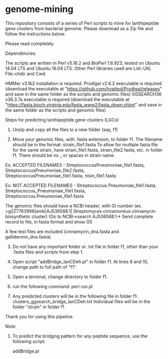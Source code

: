 # genome-mining
This repository consists of a series of Perl scripts to mine for lanthipeptide gene clusters from bacterial genome.
Please download as a Zip file and follow the instructions below.

Please read completely.

Dependencies:

The scripts are written in Perl v5.18.2 and BioPerl 1.6.923, tested on Ubuntu 14.04 LTS and Ubuntu 16.04 LTS.
Other Perl libraries used are List::Util, File::chdir and Cwd.

HMMer v3.1b2 installation is required.
Prodigal v2.6.2 executable is required (download the executable at "https://github.com/hyattpd/Prodigal/releases"  and save in the same folder as the scripts and genomic files)
GGSEARCH36 v36.3.7a executable is required (download the executable at "https://fasta.bioch.virginia.edu/fasta_www2/fasta_down.shtml" and save in the same folder as the scripts and genomic files)

Steps for predicting lanthipeptide gene clusters (LGCs)

1. Unzip and copy all the files to a new folder (say, f1)

2. Move your genomic files, with .fasta extension, to folder f1. 
   The filename should be in the format: strain_file1.fasta
	To allow for multiple fasta file for the same strain, have strain_file1.fasta, strain_file2.fasta, etc. in folder f1.
There should be no _ or spaces in strain name.

Ex: ACCEPTED FILENAMES - StreptococcusPneumoniae_file1.fasta, StreptococcusPneumoniae_file2.fasta, StreptococcusPneumoniae_file1.fasta, nisin_file1.fasta

Ex: NOT ACCEPTED FILENAMES - Streptococcus Pneumoniae_file1.fasta, Streptococcus_Pneumoniae_file1.fasta, Streptococcus.Pneumoniae_file1.fasta

The genomic files should have a NCBI header, with GI number (ex. >gi|27763998|emb|AJ536588.1| Streptomyces cinnamoneus cinnamycin biosynthetic cluster) (Go to NCBI->search AJ536588.1-> Send complete record to file, in fasta format and show GI)

A few test files are included (cinnamycin_dna.fasta and gallidermin_dna.fasta)

3. Do not have any important folder or .txt file in folder f1, other than your .fasta files and scripts from step 1.

4. Open script "addBridge_lanCDeh.pl" in folder f1. At lines 8 and 10, change path to full path of "f1".

5. Open a terminal, change directory to folder f1.

6. run the following command:
	perl run.pl

7. Any predicted clusters will be in the following file in folder f1:	clusters_ggsearch_bridge_lanCDeh.txt
   Individual files will be in the folder "strain" in folder f1

Thank you for using this pipeline.

Note:

1. To predict the bridging pattern for any peptide sequence, use the following script:
	
	addBridge.pl
